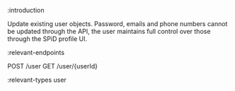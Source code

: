 :introduction

Update existing user objects. Password, emails and phone numbers cannot be
updated through the API, the user maintains full control over those through the
SPiD profile UI.

:relevant-endpoints

POST /user
GET /user/{userId}

:relevant-types user
